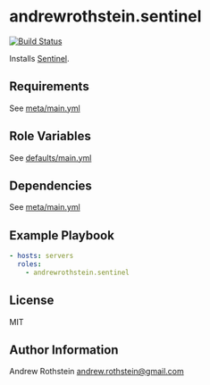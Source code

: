 andrewrothstein.sentinel
=========
[![Build Status](https://travis-ci.org/andrewrothstein/ansible-sentinel.svg?branch=master)](https://travis-ci.org/andrewrothstein/ansible-sentinel)

Installs [Sentinel](https://www.hashicorp.com/sentinel/).

Requirements
------------

See [meta/main.yml](meta/main.yml)

Role Variables
--------------

See [defaults/main.yml](defaults/main.yml)

Dependencies
------------

See [meta/main.yml](meta/main.yml)

Example Playbook
----------------

```yml
- hosts: servers
  roles:
    - andrewrothstein.sentinel
```

License
-------

MIT

Author Information
------------------

Andrew Rothstein <andrew.rothstein@gmail.com>
